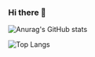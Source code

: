 ### Hi there 👋

<!--
**parkmineum/parkmineum** is a ✨ _special_ ✨ repository because its `README.md` (this file) appears on your GitHub profile.

Here are some ideas to get you started:

- 🔭 I’m currently working on ...
- 🌱 I’m currently learning ...
- 👯 I’m looking to collaborate on ...
- 🤔 I’m looking for help with ...
- 💬 Ask me about ...
- 📫 How to reach me: ...
- 😄 Pronouns: ...
- ⚡ Fun fact: ...
-->

![Anurag's GitHub stats](https://github-readme-stats.vercel.app/api?username=parkmineum&show_icons=true&theme=radical)

![Top Langs](https://github-readme-stats.vercel.app/api/top-langs/?username=parkmineum&theme=radical&layout=compact&hide=python)





